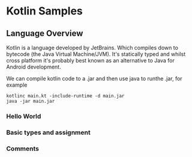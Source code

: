 # Kotlin Samples

## Language Overview

Kotlin is a language developed by JetBrains. Which compiles down to bytecode (the Java Virtual Machine/JVM). It's statically typed and whilst cross platform it's probably best known as an alternative to Java for Android development.

We can compile kotlin code to a .jar and then use java to runthe .jar, for example

```
kotlinc main.kt -include-runtime -d main.jar
java -jar main.jar
```

### Hello World

### Basic types and assignment

### Comments